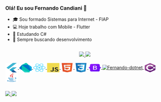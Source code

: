 ### Olá! Eu sou Fernando Candiani 👋

- 🎓 Sou formado Sistemas para Internet - FIAP
- 💻 Hoje trabalho com Mobile - Flutter
- 🌱 Estudando C#
- 🧠 Sempre buscando desenvolvimento

##

<div align="center">
  <a href="https://github.com/FernandoRCandiani">
  <img height="180em" src="https://github-readme-stats.vercel.app/api?username=FernandoRCandiani&show_icons=true&theme=tokyonight&include_all_commits=true&count_private=true"/>
  <img height="180em" src="https://github-readme-stats.vercel.app/api/top-langs/?username=FernandoRCandiani&layout=compact&langs_count=7&theme=tokyonight"/>
</div>
    
<div style="display: inline_block"><br>
  <img align="center" alt="Fernando-Flutter" height="30" width="40" src="https://github.com/devicons/devicon/blob/master/icons/flutter/flutter-original.svg">
  <img align="center" alt="Fernando-Flutter" height="30" width="40" src="https://github.com/devicons/devicon/blob/master/icons/dart/dart-original.svg">

  <img align="center" alt="Fernando-HTML" height="30" width="40" src="https://raw.githubusercontent.com/devicons/devicon/master/icons/react/react-original.svg">
  <img align="center" alt="Fernando-HTML" height="30" width="40" src="https://raw.githubusercontent.com/devicons/devicon/master/icons/javascript/javascript-original.svg">
  <img align="center" alt="Fernando-HTML" height="30" width="40" src="https://raw.githubusercontent.com/devicons/devicon/master/icons/html5/html5-original.svg">
  <img align="center" alt="Fernando-CSS" height="30" width="40" src="https://raw.githubusercontent.com/devicons/devicon/master/icons/css3/css3-original.svg">
  <img align="center" alt="Fernando-HTML" height="30" width="40" src="https://raw.githubusercontent.com/devicons/devicon/master/icons/bootstrap/bootstrap-original.svg">

  <img align="center" alt="Fernando-dotnet" height="30" width="40" src="https://cdn.jsdelivr.net/gh/devicons/devicon/icons/dotnetcore/dotnetcore-original.svg">
  <img align="center" alt="Fernando-Csharp" height="30" width="40" src="https://raw.githubusercontent.com/devicons/devicon/master/icons/csharp/csharp-original.svg">
  
  <img align="center" alt="Fernando-Java" height="30" width="40" src="https://raw.githubusercontent.com/devicons/devicon/master/icons/java/java-original.svg">
</div>

##

<div>
  <a href="www.linkedin.com/in/fernando-candiani-desenvolvedor" target="_blank">
    <img src="https://img.shields.io/badge/LinkedIn-0077B5?style=for-the-badge&logo=linkedin&logoColor=white" target="_blank">
  </a>
  <a href="mailto:contato@candianirfernando.tech" target="_blank">
    <img src="https://img.shields.io/badge/Gmail-D14836?style=for-the-badge&logo=gmail&logoColor=white" target="_blank">
  </a>
</div>
